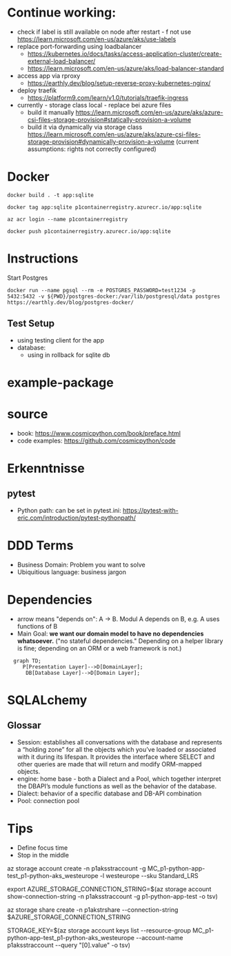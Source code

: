 # Continue working:
- check if label is still available on node after restart - f not use https://learn.microsoft.com/en-us/azure/aks/use-labels 
- replace port-forwarding using loadbalancer
  - https://kubernetes.io/docs/tasks/access-application-cluster/create-external-load-balancer/
  - https://learn.microsoft.com/en-us/azure/aks/load-balancer-standard
- access app via rproxy
  - https://earthly.dev/blog/setup-reverse-proxy-kubernetes-nginx/
- deploy traefik
  - https://platform9.com/learn/v1.0/tutorials/traefik-ingress
- currently - storage class local - replace bei azure files
  - build it manually  https://learn.microsoft.com/en-us/azure/aks/azure-csi-files-storage-provision#statically-provision-a-volume
  - build it via dynamically via storage class https://learn.microsoft.com/en-us/azure/aks/azure-csi-files-storage-provision#dynamically-provision-a-volume (current assumptions: rights not correctly configured)


# Docker 
```
docker build . -t app:sqlite

docker tag app:sqlite p1containerregistry.azurecr.io/app:sqlite

az acr login --name p1containerregistry

docker push p1containerregistry.azurecr.io/app:sqlite
```


# Instructions
Start Postgres 
``````
docker run --name pgsql --rm -e POSTGRES_PASSWORD=test1234 -p 5432:5432 -v ${PWD}/postgres-docker:/var/lib/postgresql/data postgres
https://earthly.dev/blog/postgres-docker/
``````


## Test Setup
- using testing client for the app
- database: 
  - using in rollback for sqlite db


# example-package

# source
- book: https://www.cosmicpython.com/book/preface.html
- code examples: https://github.com/cosmicpython/code

# Erkenntnisse

## pytest

- Python path: can be set in pytest.ini: https://pytest-with-eric.com/introduction/pytest-pythonpath/


# DDD Terms
- Business Domain: Problem you want to solve
- Ubiquitious language: business jargon

# Dependencies
- arrow means "depends on": A -> B. Modul A depends on B, e.g. A uses functions of B
- Main Goal: __we want our domain model to have no dependencies whatsoever.__ ("no stateful dependencies." Depending on a helper library is fine; depending on an ORM or a web framework is not.)

```mermaid
  graph TD;
     P[Presentation Layer]-->D[DomainLayer];
      DB[Database Layer]-->D[Domain Layer];
```

# SQLALchemy
## Glossar
- Session: establishes all conversations with the database and represents a “holding zone” for all the objects which you’ve loaded or associated with it during its lifespan. It provides the interface where SELECT and other queries are made that will return and modify ORM-mapped objects.
- engine: home base - both a Dialect and a Pool, which together interpret the DBAPI’s module functions as well as the behavior of the database.
- Dialect: behavior of a specific database and DB-API combination
- Pool: connection pool

# Tips
- Define focus time
- Stop in the middle


az storage account create -n p1aksstraccount -g MC_p1-python-app-test_p1-python-aks_westeurope -l westeurope --sku Standard_LRS


export AZURE_STORAGE_CONNECTION_STRING=$(az storage account show-connection-string -n p1aksstraccount -g p1-python-app-test -o tsv)

az storage share create -n p1akstrshare --connection-string $AZURE_STORAGE_CONNECTION_STRING

STORAGE_KEY=$(az storage account keys list --resource-group MC_p1-python-app-test_p1-python-aks_westeurope --account-name p1aksstraccount --query "[0].value" -o tsv)
